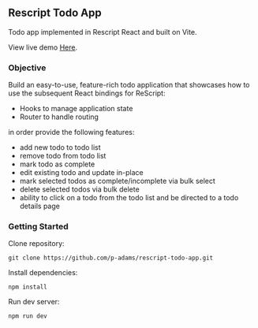 ## Rescript Todo App

Todo app implemented in Rescript React and built on Vite.

View live demo [Here](https://vibrant-shockley-69ef4a.netlify.app/).

### Objective

Build an easy-to-use, feature-rich todo application that showcases how to use the subsequent React bindings for ReScript:

- Hooks to manage application state
- Router to handle routing

in order provide the following features:

- add new todo to todo list
- remove todo from todo list
- mark todo as complete
- edit existing todo and update in-place
- mark selected todos as complete/incomplete via bulk select
- delete selected todos via bulk delete
- ability to click on a todo from the todo list and be directed to a todo details page

### Getting Started

Clone repository:

`git clone https://github.com/p-adams/rescript-todo-app.git`

Install dependencies:

`npm install`

Run dev server:

`npm run dev`
